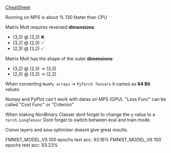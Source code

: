 [CheatSheet](https://pytorch.org/tutorials/beginner/ptcheat.html)

Running on MPS is about % 130 faster than CPU
 
Matrix Mult requires reversed **dimensions**:

* (3,2) @ (3,2) ❌
* (3,2) @ (2,3) ✅
* (2,3) @ (3,2) ✅

Matrix Mult has the shape of the outer **dimensions**:

* (3,2) @ (2,3) -> (3,3)
* (2,3) @ (3,2) -> (2,2)

When converting `NumPy arrays` -> `PyTorch Tensors` it cames as **64 Bit** values.

Numpy and PyPlot can't work with datas on MPS (GPU).
"Loss Func" can be called "Cost Func" or "Criterion"

When making NonBinary Classer dont forget to change the y value to a `torch.LongTensor`
Dont forget to switch between eval and train mode.

Convo layers and `Adam` optimizer doesnt give great results.

FMNIST_MODEL_V5 100 epochs test acc: 93.16%
FMNIST_MODEL_V6 100 epochs test acc: 93.23%